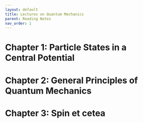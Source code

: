 ```yaml
---
layout: default
title: Lectures on Quantum Mechanics
parent: Reading Notes
nav_order: 1
---
```


# Chapter 1: Particle States in a Central Potential

# Chapter 2: General Principles of Quantum Mechanics

# Chapter 3: Spin et cetea
